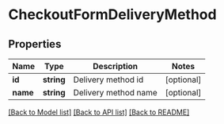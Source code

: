 # CheckoutFormDeliveryMethod

## Properties
Name | Type | Description | Notes
------------ | ------------- | ------------- | -------------
**id** | **string** | Delivery method id | [optional] 
**name** | **string** | Delivery method name | [optional] 

[[Back to Model list]](../../README.md#documentation-for-models) [[Back to API list]](../../README.md#documentation-for-api-endpoints) [[Back to README]](../../README.md)

